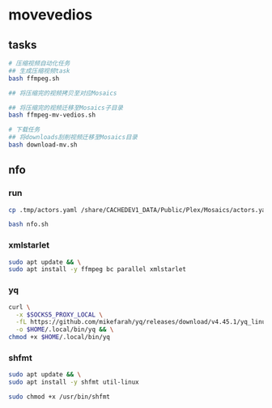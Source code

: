 # movevedios

## tasks

```bash
# 压缩视频自动化任务
## 生成压缩视频task
bash ffmpeg.sh

## 将压缩完的视频拷贝至对应Mosaics

## 将压缩完的视频迁移至Mosaics子目录
bash ffmpeg-mv-vedios.sh

# 下载任务
## 将downloads刮削视频迁移至Mosaics目录
bash download-mv.sh
```

## nfo

### run

```bash
cp .tmp/actors.yaml /share/CACHEDEV1_DATA/Public/Plex/Mosaics/actors.yaml && bash nfo.sh

bash nfo.sh
```

### xmlstarlet

```bash
sudo apt update && \
sudo apt install -y ffmpeg bc parallel xmlstarlet
```

### yq

```bash
curl \
  -x $SOCKS5_PROXY_LOCAL \
  -fL https://github.com/mikefarah/yq/releases/download/v4.45.1/yq_linux_amd64 \
  -o $HOME/.local/bin/yq && \
chmod +x $HOME/.local/bin/yq
```

### shfmt

```bash
sudo apt update && \
sudo apt install -y shfmt util-linux

sudo chmod +x /usr/bin/shfmt
```
